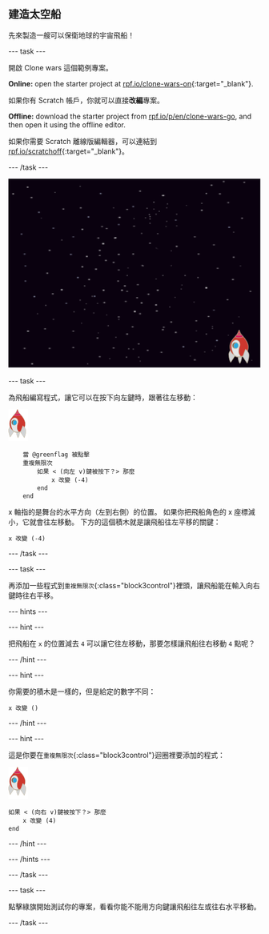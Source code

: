 ## 建造太空船

先來製造一艘可以保衛地球的宇宙飛船！

\--- task \---

開啟 Clone wars 這個範例專案。

**Online:** open the starter project at [rpf.io/clone-wars-on](https://rpf.io/clone-wars-on){:target="_blank"}.

如果你有 Scratch 帳戶，你就可以直接**改編**專案。

**Offline:** download the starter project from [rpf.io/p/en/clone-wars-go](https://rpf.io/p/en/clone-wars-go), and then open it using the offline editor.

如果你需要 Scratch 離線版編輯器，可以連結到 [rpf.io/scratchoff](https://rpf.io/scratchoff){:target="_blank"}。

\--- /task \---

![初始專案](images/starter-project.png)

\--- task \---

為飛船編寫程式，讓它可以在按下<kbd>向左</kbd>鍵時，跟著往左移動：

![飛船角色](images/rocket-sprite.png)

```blocks3
    當 @greenflag 被點擊
    重複無限次
        如果 < (向左 v)鍵被按下？> 那麼
            x 改變 (-4)
        end
    end
```

x 軸指的是舞台的水平方向（左到右側）的位置。 如果你把飛船角色的 x 座標減小，它就會往左移動。 下方的這個積木就是讓飛船往左平移的關鍵：

```blocks3
x 改變 (-4)
```

\--- /task \---

\--- task \---

再添加一些程式到`重複無限次`{:class="block3control"}裡頭，讓飛船能在輸入<kbd>向右</kbd>鍵時往右平移。

\--- hints \---

\--- hint \---

把飛船在 `x` 的位置減去 `4` 可以讓它往左移動，那要怎樣讓飛船往右移動 `4` 點呢？

\--- /hint \---

\--- hint \---

你需要的積木是一樣的，但是給定的數字不同：

```blocks3
x 改變 ()
```

\--- /hint \---

\--- hint \---

這是你要在`重複無限次`{:class="block3control"}迴圈裡要添加的程式：

![飛船角色](images/rocket-sprite.png)

```blocks3
如果 < (向右 v)鍵被按下？> 那麼
    x 改變 (4)
end
```

\--- /hint \---

\--- /hints \---

\--- /task \---

\--- task \---

點擊綠旗開始測試你的專案，看看你能不能用方向鍵讓飛船往左或往右水平移動。

\--- /task \---